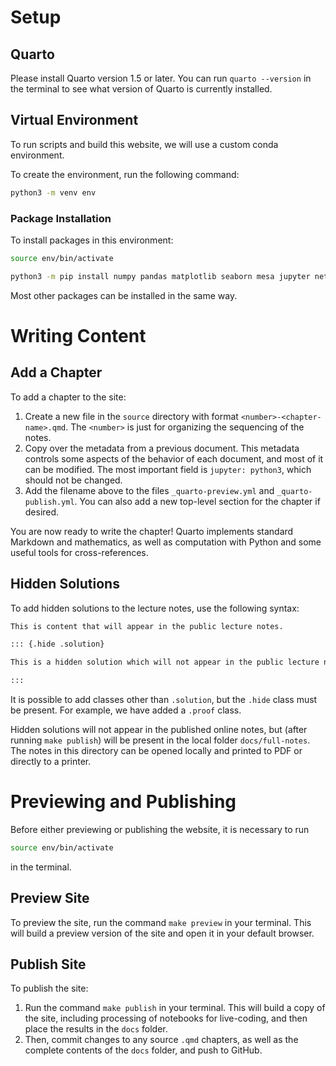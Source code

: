 # Setup

## Quarto 

Please install Quarto version 1.5 or later. You can run `quarto --version` in the terminal to see what version of Quarto is currently installed. 

## Virtual Environment

To run scripts and build this website, we will use a custom conda environment. 

To create the environment, run the following command:

```bash
python3 -m venv env
```

### Package Installation

To install packages in this environment:

```bash
source env/bin/activate

python3 -m pip install numpy pandas matplotlib seaborn mesa jupyter networkx scikit-learn scipy
```

Most other packages can be installed in the same way. 

# Writing Content

## Add a Chapter

To add a chapter to the site: 

1. Create a new file in the `source` directory with format `<number>-<chapter-name>.qmd`. The `<number>` is just for organizing the sequencing of the notes. 
2. Copy over the metadata from a previous document. This metadata controls some aspects of the behavior of each document, and most of it can be modified. The most important field is `jupyter: python3`, which should not be changed. 
3. Add the filename above to the files `_quarto-preview.yml` and `_quarto-publish.yml`. You can also add a new top-level section for the chapter if desired. 

You are now ready to write the chapter! Quarto implements standard Markdown and mathematics, as well as computation with Python and some useful tools for cross-references. 

## Hidden Solutions 

To add hidden solutions to the lecture notes, use the following syntax: 

```markdown
This is content that will appear in the public lecture notes. 

::: {.hide .solution}

This is a hidden solution which will not appear in the public lecture notes. 

:::
```

It is possible to add classes other than `.solution`, but the `.hide` class must be present. For example, we have added a `.proof` class.

Hidden solutions will not appear in the published online notes, but (after running `make publish`) will be present in the local folder `docs/full-notes`. The notes in this directory can be opened locally and printed to PDF or directly to a printer.  

# Previewing and Publishing

Before either previewing or publishing the website, it is necessary to run 

```bash
source env/bin/activate
```

in the terminal. 

## Preview Site 

To preview the site, run the command `make preview` in your terminal. This will build a preview version of the site and open it in your default browser. 

## Publish Site 

To publish the site:

1. Run the command `make publish` in your terminal. This will build a copy of the site, including processing of notebooks for live-coding, and then place the results in the `docs` folder. 
2. Then, commit changes to any source `.qmd` chapters, as well as the complete contents of the `docs` folder, and push to GitHub. 



 
